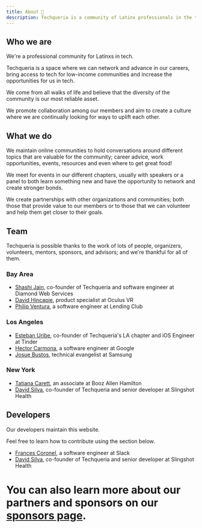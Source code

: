 ```yaml
---
title: About 🌮️
description: Techqueria is a community of Latinx professionals in the tech industry that was first established in 2016.
---
```


## Who we are

We're a professional community for Latinxs in tech.

Techqueria is a space where we can network and advance in our careers, bring access to tech for low-income communities and increase the opportunities for us in tech.

We come from all walks of life and believe that the diversity of the community is our most reliable asset.

We promote collaboration among our members and aim to create a culture where we are continually looking for ways to uplift each other.

## What we do

We maintain online communities to hold conversations around different topics that are valuable for the community; career advice, work opportunities, events, resources and even where to get great food!

We meet for events in our different chapters, usually with speakers or a panel to both learn something new and have the opportunity to network and create stronger bonds.

We create partnerships with other organizations and communities; both those that provide value to our members or to those that we can volunteer and help them get closer to their goals.

## Team

Techqueria is possible thanks to the work of lots of people, organizers, volunteers, mentors, sponsors, and advisors; and we're thankful for all of them.

### Bay Area

- [Shashi Jain](https://www.linkedin.com/in/quahada), co-founder of Techqueria and software engineer at Diamond Web Services
- [David Hincapie](https://www.linkedin.com/in/davidohincapie/), product specialist at Oculus VR
- [Philip Ventura](https://www.linkedin.com/in/fvntr/), a software engineer at Lending Club

### Los Angeles

- [Esteban Uribe](https://www.linkedin.com/in/estebanuribe/), co-founder of Techqueria's LA chapter and iOS Engineer at Tinder
- [Hector Carmona](https://www.linkedin.com/in/hectoroddincarmona/), a software engineer at Google
- [Josue Bustos](https://www.linkedin.com/in/josuebustos), technical evangelist at Samsung

### New York

- [Tatiana Carett](https://www.linkedin.com/in/tatianacarett/), an associate at Booz Allen Hamilton
- [David Silva](https://linkedin.com/in/dvidsilva), co-founder of Techqueria and senior developer at Slingshot Health

## Developers

Our developers maintain this website.

Feel free to learn how to contribute using the section below.

- [Frances Coronel](https://www.linkedin.com/in/fvcroductions), a software engineer at Slack
- [David Silva](https://linkedin.com/in/dvidsilva), co-founder of Techqueria and senior developer at Slingshot Health

# You can also learn more about our partners and sponsors on our [sponsors page](/sponsors/).

